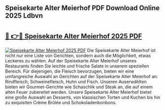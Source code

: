 ## Speisekarte Alter Meierhof PDF Download Online 2025 Ldbvn

# <h2><a href="http://gc760we.nevu.top/?p=Speisekarte+Alter+Meierhof">🔗 👉🔴 Speisekarte Alter Meierhof 2025 PDF</a></h2>

[![Speisekarte Alter Meierhof 2025 PDF](https://i.imgur.com/dBaPXMq.png)](http://gc760we.nevu.top/?p=Speisekarte+Alter+Meierhof)
Die Speisekarte Alter Meierhof ist nicht nur eine Liste von Gerichten, sondern auch die Möglichkeit, etwas Leckeres zu wählen. Auf der Speisekarte Alter Meierhof unseres Restaurants finden Sie leichte und frische Salate in unserem speziellen Bereich. Für diejenigen, die Fleisch bevorzugen, bieten wir eine umfangreiche Auswahl an Gerichten auf der Speisekarte Alter Meierhof an: Rindfleisch, Schweinefleisch, Huhn und Fisch. Unseren Auserwählten bieten wir Gourmet-Gerichte wie Schaschlik und Steak an, die auf einem alten Feuer zubereitet werden. Unsere Speisekarte Alter Meierhof bietet eine große Auswahl an Desserts, von klassischen Torten und Kuchen bis hin zu exquisiten Crème Brûlée und Schokoladenbonbons.
